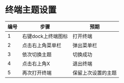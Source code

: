 ﻿#  终端主题设置

| 编号 | 步骤                                          | 预期                 |
| ---- | --------------------------------------------- | ------------------- |
| 1    | 右键dock上终端图标  |    	打开终端   |
| 2    |点击右上角菜单栏  |弹出菜单栏
| 3    |依次切换主题   |切换成功 |
| 4    | 点击右上角X |  退出终端 |
| 5    | 再次打开终端 | 保留上次设置的主题  |
